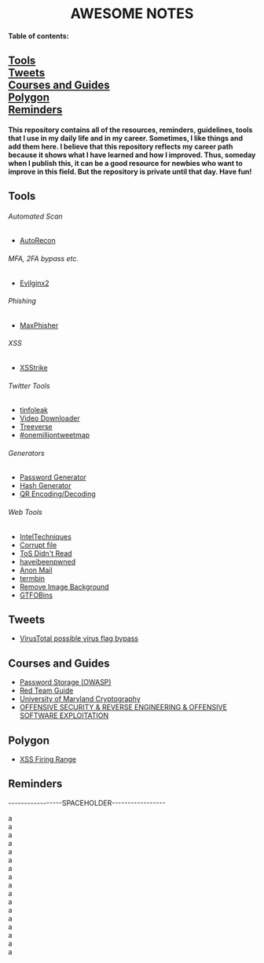 <h1 align="center">AWESOME NOTES</h1>



#### Table of contents:
[Tools](#Tools)<br/>
[Tweets](#Tweets)<br/>
[Courses and Guides](#Courses-and-Guides)<br/>
[Polygon](#Polygon)<br/>
[Reminders](#Reminders)
---

#### This repository contains all of the resources, reminders, guidelines, tools that I use in my daily life and in my career. Sometimes, I like things and add them here. I believe that this repository reflects my career path because it shows what I have learned and how I improved. Thus, someday when I publish this, it can be a good resource for newbies who want to improve in this field. But the repository is private until that day. Have fun!





Tools
-----

###### Automated Scan<br/>
- [AutoRecon](https://github.com/Tib3rius/AutoRecon)<br/>

###### MFA, 2FA bypass etc.<br/>
- [Evilginx2](https://m0chan.github.io/2019/07/26/Bypassing-2FA-For-Fun-With-Evilginx2.html)<br/>

###### Phishing<br/>
- [MaxPhisher](https://github.com/KasRoudra/MaxPhisher)<br/>

###### XSS<br/>
- [XSStrike](https://github.com/s0md3v/XSStrike)<br/>

###### Twitter Tools<br/>
- [tinfoleak](https://tinfoleak.com/#page-top)<br/>
- [Video Downloader](https://twdown.net/)<br/>
- [Treeverse](https://treeverse.app/)<br/>
- [#onemilliontweetmap](https://onemilliontweetmap.com/?center=41.08530320586984,28.85044097900391&zoom=11&search=beykent&timeStep=0&timeSelector=0&hashtag1=&hashtag2=sad&sidebar=yes&hashtagBattle=0&timeRange=0&timeRange=25&heatmap=0&sun=0&cluster=1)<br/>

###### Generators<br/>
- [Password Generator](https://github.com/hakankarabacak/passgen)
- [Hash Generator](https://github.com/hakankarabacak/hashgen)
- [QR Encoding/Decoding](https://github.com/hakankarabacak/QR)

###### Web Tools<br/>
- [IntelTechniques](https://inteltechniques.com/index.html)
- [Corrupt file](https://corrupt-a-file.net/)
- [ToS Didn't Read](https://tosdr.org/)
- [haveibeenpwned](https://haveibeenpwned.com/)
- [Anon Mail](https://simplelogin.io/)
- [termbin](https://termbin.com/)
- [Remove Image Background](https://undesign.learn.uno/remove-background/)
- [GTFOBins](https://gtfobins.github.io/)








Tweets
------

- [VirusTotal possible virus flag bypass](https://twitter.com/Alh4zr3d/status/1610291517792321536)





Courses and Guides
------------------

- [Password Storage (OWASP)](https://cheatsheetseries.owasp.org/cheatsheets/Password_Storage_Cheat_Sheet.html)
- [Red Team Guide](https://redteam.guide/)
- [University of Maryland Cryptography](https://www.coursera.org/learn/cryptography/home/week/1)
- [OFFENSIVE SECURITY & REVERSE ENGINEERING & OFFENSIVE SOFTWARE EXPLOITATION](https://exploitation.ashemery.com/)





Polygon
-------

- [XSS Firing Range](https://public-firing-range.appspot.com/)





Reminders
---------

-----------------SPACEHOLDER-----------------


a<br/>
a<br/>
a<br/>
a<br/>
a<br/>
a<br/>
a<br/>
a<br/>
a<br/>
a<br/>
a<br/>
a<br/>
a<br/>
a<br/>
a<br/>
a<br/>
a<br/>

